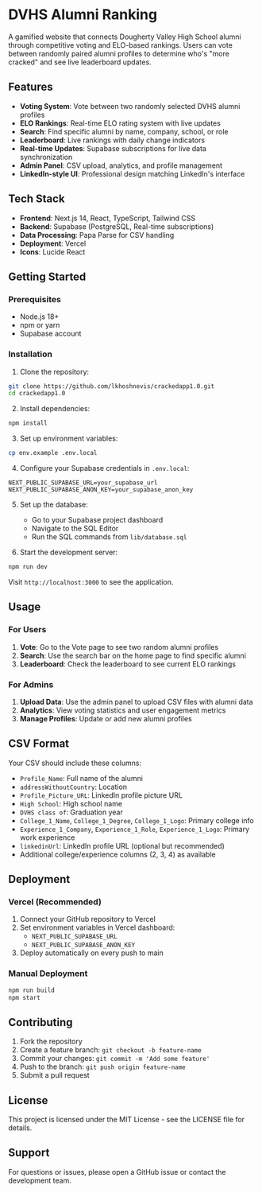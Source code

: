 # DVHS Alumni Ranking

A gamified website that connects Dougherty Valley High School alumni through competitive voting and ELO-based rankings. Users can vote between randomly paired alumni profiles to determine who's "more cracked" and see live leaderboard updates.

## Features

- **Voting System**: Vote between two randomly selected DVHS alumni profiles
- **ELO Rankings**: Real-time ELO rating system with live updates
- **Search**: Find specific alumni by name, company, school, or role
- **Leaderboard**: Live rankings with daily change indicators
- **Real-time Updates**: Supabase subscriptions for live data synchronization
- **Admin Panel**: CSV upload, analytics, and profile management
- **LinkedIn-style UI**: Professional design matching LinkedIn's interface

## Tech Stack

- **Frontend**: Next.js 14, React, TypeScript, Tailwind CSS
- **Backend**: Supabase (PostgreSQL, Real-time subscriptions)
- **Data Processing**: Papa Parse for CSV handling
- **Deployment**: Vercel
- **Icons**: Lucide React

## Getting Started

### Prerequisites

- Node.js 18+ 
- npm or yarn
- Supabase account

### Installation

1. Clone the repository:
```bash
git clone https://github.com/lkhoshnevis/crackedapp1.0.git
cd crackedapp1.0
```

2. Install dependencies:
```bash
npm install
```

3. Set up environment variables:
```bash
cp env.example .env.local
```

4. Configure your Supabase credentials in `.env.local`:
```
NEXT_PUBLIC_SUPABASE_URL=your_supabase_url
NEXT_PUBLIC_SUPABASE_ANON_KEY=your_supabase_anon_key
```

5. Set up the database:
   - Go to your Supabase project dashboard
   - Navigate to the SQL Editor
   - Run the SQL commands from `lib/database.sql`

6. Start the development server:
```bash
npm run dev
```

Visit `http://localhost:3000` to see the application.

## Usage

### For Users
1. **Vote**: Go to the Vote page to see two random alumni profiles
2. **Search**: Use the search bar on the home page to find specific alumni
3. **Leaderboard**: Check the leaderboard to see current ELO rankings

### For Admins
1. **Upload Data**: Use the admin panel to upload CSV files with alumni data
2. **Analytics**: View voting statistics and user engagement metrics
3. **Manage Profiles**: Update or add new alumni profiles

## CSV Format

Your CSV should include these columns:
- `Profile_Name`: Full name of the alumni
- `addressWithoutCountry`: Location
- `Profile_Picture_URL`: LinkedIn profile picture URL
- `High School`: High school name
- `DVHS class of`: Graduation year
- `College_1_Name`, `College_1_Degree`, `College_1_Logo`: Primary college info
- `Experience_1_Company`, `Experience_1_Role`, `Experience_1_Logo`: Primary work experience
- `linkedinUrl`: LinkedIn profile URL (optional but recommended)
- Additional college/experience columns (2, 3, 4) as available

## Deployment

### Vercel (Recommended)

1. Connect your GitHub repository to Vercel
2. Set environment variables in Vercel dashboard:
   - `NEXT_PUBLIC_SUPABASE_URL`
   - `NEXT_PUBLIC_SUPABASE_ANON_KEY`
3. Deploy automatically on every push to main

### Manual Deployment

```bash
npm run build
npm start
```

## Contributing

1. Fork the repository
2. Create a feature branch: `git checkout -b feature-name`
3. Commit your changes: `git commit -m 'Add some feature'`
4. Push to the branch: `git push origin feature-name`
5. Submit a pull request

## License

This project is licensed under the MIT License - see the LICENSE file for details.

## Support

For questions or issues, please open a GitHub issue or contact the development team.